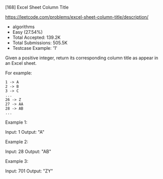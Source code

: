 [168] Excel Sheet Column Title  

https://leetcode.com/problems/excel-sheet-column-title/description/

* algorithms
* Easy (27.54%)
* Total Accepted:    139.2K
* Total Submissions: 505.5K
* Testcase Example:  '1'

Given a positive integer, return its corresponding column title as appear in an Excel sheet.

For example:


    1 -> A
    2 -> B
    3 -> C
    ...
    26 -> Z
    27 -> AA
    28 -> AB 
    ...


Example 1:


Input: 1
Output: "A"


Example 2:


Input: 28
Output: "AB"


Example 3:


Input: 701
Output: "ZY"


